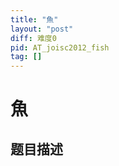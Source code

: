 ```yaml
---
title: "魚"
layout: "post"
diff: 难度0
pid: AT_joisc2012_fish
tag: []
---
```


# 魚

## 题目描述

[problemUrl]: https://atcoder.jp/contests/joisc2012/tasks/joisc2012_fish



